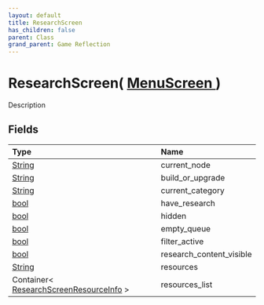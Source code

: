 ```yaml
---
layout: default
title: ResearchScreen
has_children: false
parent: Class
grand_parent: Game Reflection
---
```

# ResearchScreen( [ MenuScreen ](/riftbreaker-wiki/docs/game-reflection/classes/menu_screen/) )
Description 

## Fields

| Type | Name |
|:----------|:--------------|
| [String](/riftbreaker-wiki/docs/game-reflection/components/string/) | current_node |
| [String](/riftbreaker-wiki/docs/game-reflection/components/string/) | build_or_upgrade |
| [String](/riftbreaker-wiki/docs/game-reflection/components/string/) | current_category |
| [bool](/riftbreaker-wiki/docs/game-reflection/components/bool/) | have_research |
| [bool](/riftbreaker-wiki/docs/game-reflection/components/bool/) | hidden |
| [bool](/riftbreaker-wiki/docs/game-reflection/components/bool/) | empty_queue |
| [bool](/riftbreaker-wiki/docs/game-reflection/components/bool/) | filter_active |
| [bool](/riftbreaker-wiki/docs/game-reflection/components/bool/) | research_content_visible |
| [String](/riftbreaker-wiki/docs/game-reflection/components/string/) | resources |
| Container< [ResearchScreenResourceInfo](/riftbreaker-wiki/docs/game-reflection/classes/research_screen_resource_info/) > | resources_list |

